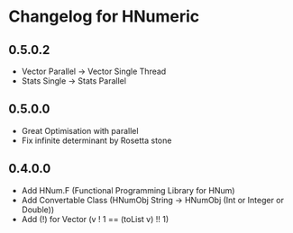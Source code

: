 # Changelog for HNumeric

## 0.5.0.2

* Vector Parallel -> Vector Single Thread
* Stats Single    -> Stats Parallel

## 0.5.0.0

* Great Optimisation with parallel
* Fix infinite determinant by Rosetta stone

## 0.4.0.0

* Add HNum.F (Functional Programming Library for HNum)
* Add Convertable Class (HNumObj String -> HNumObj (Int or Integer or Double))
* Add (!) for Vector (v ! 1 == (toList v) !! 1)

